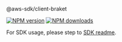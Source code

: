 @aws-sdk/client-braket

[![NPM version](https://img.shields.io/npm/v/@aws-sdk/client-braket/beta.svg)](https://www.npmjs.com/package/@aws-sdk/client-braket)
[![NPM downloads](https://img.shields.io/npm/dm/@aws-sdk/client-braket.svg)](https://www.npmjs.com/package/@aws-sdk/client-braket)

For SDK usage, please step to [SDK readme](https://github.com/aws/aws-sdk-js-v3).
